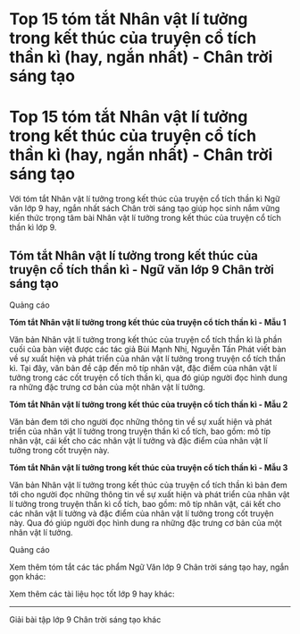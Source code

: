 # Top 15 tóm tắt Nhân vật lí tưởng trong kết thúc của truyện cổ tích thần kì (hay, ngắn nhất) - Chân trời sáng tạo

# Top 15 tóm tắt Nhân vật lí tưởng trong kết thúc của truyện cổ tích thần kì (hay, ngắn nhất) - Chân trời sáng tạo

Với tóm tắt Nhân vật lí tưởng trong kết thúc của truyện cổ tích thần kì Ngữ văn lớp 9 hay, ngắn nhất sách Chân trời sáng tạo giúp học sinh nắm vững kiến thức trọng tâm bài Nhân vật lí tưởng trong kết thúc của truyện cổ tích thần kì lớp 9.

## Tóm tắt Nhân vật lí tưởng trong kết thúc của truyện cổ tích thần kì - Ngữ văn lớp 9 Chân trời sáng tạo

Quảng cáo

**Tóm tắt Nhân vật lí tưởng trong kết thúc của truyện cổ tích thần kì - Mẫu 1**

Văn bản Nhân vật lí tưởng trong kết thúc của truyện cổ tích thần kì là phần cuối của bàn việt được các tác giả Bùi Mạnh Nhị, Nguyễn Tấn Phát viết bàn về sự xuất hiện và phát triển của nhân vật lí tưởng trong truyện cổ tích thần kì. Tại đây, văn bản đề cập đến mô típ nhân vật, đặc điểm của nhân vật lí tưởng trong các cốt truyện cổ tích thần kì, qua đó giúp người đọc hình dung ra những đặc trưng cơ bản của một nhân vật lí tưởng.

**Tóm tắt Nhân vật lí tưởng trong kết thúc của truyện cổ tích thần kì - Mẫu 2**

Văn bản đem tới cho người đọc những thông tin về sự xuất hiện và phát triển của nhân vật lí tưởng trong truyện thần kì cổ tích, bao gồm: mô típ nhân vật, cái kết cho các nhân vật lí tưởng và đặc điểm của nhân vật lí tưởng trong cốt truyện này.

**Tóm tắt Nhân vật lí tưởng trong kết thúc của truyện cổ tích thần kì - Mẫu 3**

Văn bản Nhân vật lí tưởng trong kết thúc của truyện cổ tích thần kì bản đem tới cho người đọc những thông tin về sự xuất hiện và phát triển của nhân vật lí tưởng trong truyện thần kì cổ tích, bao gồm: mô típ nhân vật, cái kết cho các nhân vật lí tưởng và đặc điểm của nhân vật lí tưởng trong cốt truyện này. Qua đó giúp người đọc hình dung ra những đặc trưng cơ bản của một nhân vật lí tưởng.

Quảng cáo

Xem thêm tóm tắt các tác phẩm Ngữ Văn lớp 9 Chân trời sáng tạo hay, ngắn gọn khác:

Xem thêm các tài liệu học tốt lớp 9 hay khác:

* * *

Giải bài tập lớp 9 Chân trời sáng tạo khác
